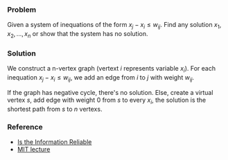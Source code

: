 ### Problem
Given a system of inequations of the form $x_j - x_i \leq w_{ij}$. Find any solution $x_1, x_2, ..., x_n$ or show that the system has no solution.

### Solution
We construct a n-vertex graph (vertext $i$ represents variable $x_i$). For each inequation $x_j - x_i \leq w_{ij}$, we add an edge from $i$ to $j$ with weight $w_{ij}$.

If the graph has negative cycle, there's no solution. Else, create a virtual vertex $s$, add edge with weight $0$ from $s$ to every $x_i$, the solution is the shortest path from $s$ to $n$ vertexs.

### Reference
- [Is the Information Reliable](http://poj.org/problem?id=2983)
- [MIT lecture](https://courses.csail.mit.edu/6.006/spring11/lectures/lec17.pdf)